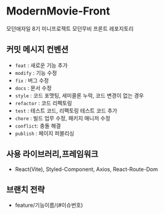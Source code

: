 # ModernMovie-Front
모던애자일 8기 미니프로젝트 모던무비 프론트 레포지토리

## 커밋 메시지 컨벤션

- `feat` : 새로운 기능 추가
- `modify` : 기능 수정
- `fix` : 버그 수정
- `docs` : 문서 수정
- `style` : 코드 포맷팅, 세미콜론 누락, 코드 변경이 없는 경우
- `refactor` : 코드 리펙토링
- `test` : 테스트 코드, 리펙토링 테스트 코드 추가
- `chore` : 빌드 업무 수정, 패키지 매니저 수정
- `conflict`: 충돌 해결
- `publish` : 페이지 퍼블리싱

## 사용 라이브러리,프레임워크
- React(Vite), Styled-Component, Axios, React-Route-Dom

## 브랜치 전략
- feature/기능이름/(#이슈번호)
